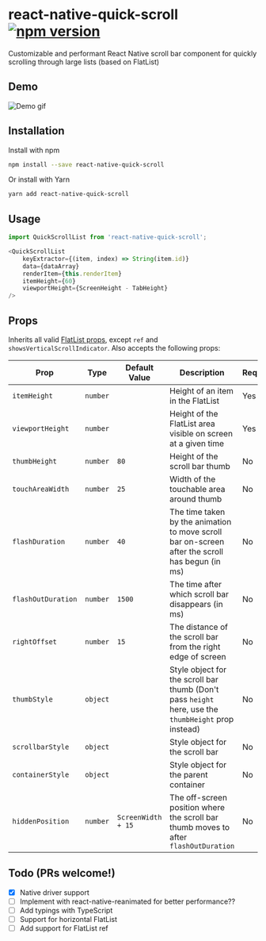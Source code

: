 # react-native-quick-scroll [![npm version](https://img.shields.io/npm/v/react-native-quick-scroll.svg?style=flat)](https://www.npmjs.com/package/react-native-quick-scroll)

Customizable and performant React Native scroll bar component for quickly scrolling through large lists (based on FlatList)

## Demo

![Demo gif](https://github.com/farshed/react-native-quick-scroll/blob/master/demo/rec.gif?raw=true)

## Installation

Install with npm

```bash
npm install --save react-native-quick-scroll
```
Or install with Yarn

```bash
yarn add react-native-quick-scroll
```

## Usage

```js
import QuickScrollList from 'react-native-quick-scroll';
```

```js
<QuickScrollList
	keyExtractor={(item, index) => String(item.id)}
	data={dataArray}
	renderItem={this.renderItem}
	itemHeight={60}
	viewportHeight={ScreenHeight - TabHeight}
/>
```

## Props

Inherits all valid [FlatList props](https://facebook.github.io/react-native/docs/flatlist#props), except `ref` and `showsVerticalScrollIndicator`. Also accepts the following props:

| Prop | Type | Default Value | Description | Required |
|-----|-----|-----|-----|-----|
| `itemHeight` | `number` | | Height of an item in the FlatList | Yes |
| `viewportHeight` | `number` | | Height of the FlatList area visible on screen at a given time | Yes |
| `thumbHeight` | `number` | `80` | Height of the scroll bar thumb | No |
| `touchAreaWidth` | `number` | `25` | Width of the touchable area around thumb | No |
| `flashDuration` | `number` | `40` | The time taken by the animation to move scroll bar on-screen after the scroll has begun (in ms) | No |
| `flashOutDuration` | `number` | `1500` | The time after which scroll bar disappears (in ms) | No |
| `rightOffset` | `number` | `15` | The distance of the scroll bar from the right edge of screen | No |
| `thumbStyle` | `object` | | Style object for the scroll bar thumb (Don't pass `height` here, use the `thumbHeight` prop instead) | No |
| `scrollbarStyle` | `object` | | Style object for the scroll bar | No |
| `containerStyle` | `object` | | Style object for the parent container | No |
| `hiddenPosition` | `number` | `ScreenWidth + 15` | The off-screen position where the scroll bar thumb moves to after `flashOutDuration` | No |


## Todo (PRs welcome!)
- [x] Native driver support
- [ ] Implement with react-native-reanimated for better performance??
- [ ] Add typings with TypeScript
- [ ] Support for horizontal FlatList
- [ ] Add support for FlatList ref